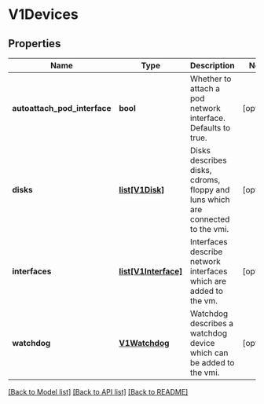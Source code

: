 # V1Devices

## Properties
Name | Type | Description | Notes
------------ | ------------- | ------------- | -------------
**autoattach_pod_interface** | **bool** | Whether to attach a pod network interface. Defaults to true. | [optional] 
**disks** | [**list[V1Disk]**](V1Disk.md) | Disks describes disks, cdroms, floppy and luns which are connected to the vmi. | [optional] 
**interfaces** | [**list[V1Interface]**](V1Interface.md) | Interfaces describe network interfaces which are added to the vm. | [optional] 
**watchdog** | [**V1Watchdog**](V1Watchdog.md) | Watchdog describes a watchdog device which can be added to the vmi. | [optional] 

[[Back to Model list]](../README.md#documentation-for-models) [[Back to API list]](../README.md#documentation-for-api-endpoints) [[Back to README]](../README.md)


